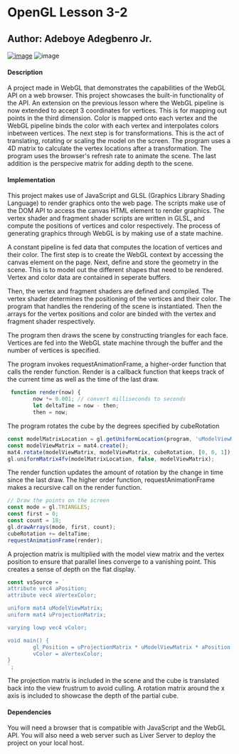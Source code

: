 # OpenGL Lesson 3-2

## Author: Adeboye Adegbenro Jr.

<a href="https://www.javascript.com/"> ![image](https://img.shields.io/badge/JavaScript-323330?style=for-the-badge&logo=javascript&logoColor=F7DF1E)</a> ![image](https://img.shields.io/badge/HTML5-E34F26?style=for-the-badge&logo=html5&logoColor=white)

#### Description

A project made in WebGL that demonstrates the capabilities of the WebGL API on a web browser. This project showcases the built-in functionality of the API. An extension on the previous lesson where the WebGL pipeline is now extended to accept 3 coordinates for vertices. This is for mapping out points in the third dimension. Color is mapped onto each vertex and the WebGL pipeline binds the color with each vertex and interpolates colors inbetween vertices. The next step is for transformations. This is the act of translating, rotating or scaling the model on the screen. The program uses a 4D matrix to calculate the vertex locations after a transformation. The program uses the browser's refresh rate to animate the scene. The last addition is the perspecive matrix for adding depth to the scene.

#### Implementation

This project makes use of JavaScript and GLSL (Graphics Library Shading Language) to render graphics onto the web page. The scripts make use of the DOM API to access the canvas HTML element to render graphics. The vertex shader and fragment shader scripts are written in GLSL, and compute the positions of vertices and color respectively. The process of generating graphics through WebGL is by making use of a state machine. 

A constant pipeline is fed data that computes the location of vertices and their color. The first step is to create the WebGL context by accessing the canvas element on the page. Next, define and store the geometry in the scene. This is to model out the different shapes that need to be rendered. Vertex and color data are contained in seperate buffers.

Then, the vertex and fragment shaders are defined and compiled. The vertex shader determines the positioning of the vertices and their color. The program that handles the rendering of the scene is instantiated. Then the arrays for the vertex positions and color are binded with the vertex and fragment shader respectively.

The program then draws the scene by constructing triangles for each face. Vertices are fed into the WebGL state machine through the buffer and the number of vertices is specified.

The program invokes requestAnimationFrame, a higher-order function that calls the render function. Render is a callback function that keeps track of the current time as well as the time of the last draw.

```javascript
 function render(now) {
        now *= 0.001; // convert milliseconds to seconds
        let deltaTime = now - then;
        then = now;
```

The program rotates the cube by the degrees specified by cubeRotation

```javascript
const modelMatrixLocation = gl.getUniformLocation(program, 'uModelViewMatrix');
const modelViewMatrix = mat4.create();
mat4.rotate(modelViewMatrix, modelViewMatrix, cubeRotation, [0, 0, 1]);
gl.uniformMatrix4fv(modelMatrixLocation, false, modelViewMatrix);
```

The render function updates the amount of rotation by the change in time since the last draw. The higher order function, requestAnimationFrame makes a recursive call on the render function.

```javascript
// Draw the points on the screen
const mode = gl.TRIANGLES;
const first = 0;
const count = 18;
gl.drawArrays(mode, first, count);
cubeRotation += deltaTime;
requestAnimationFrame(render);
```

A projection matrix is multiplied with the model view matrix and the vertex position to ensure that parallel lines converge to a vanishing point. This creates a sense of depth on the flat display.
`
```javascript
const vsSource = `
attribute vec4 aPosition;
attribute vec4 aVertexColor;

uniform mat4 uModelViewMatrix;
uniform mat4 uProjectionMatrix;

varying lowp vec4 vColor;

void main() {
        gl_Position = uProjectionMatrix * uModelViewMatrix * aPosition;
        vColor = aVertexColor;
}
`;
```

The projection matrix is included in the scene and the cube is translated back into the view frustrum to avoid culling. A rotation matrix around the x axis is included to showcase the depth of the partial cube.



#### Dependencies

You will need a browser that is compatible with JavaScript and the WebGL API. You will also need a web server such as Liver Server to deploy the project on your local host.
